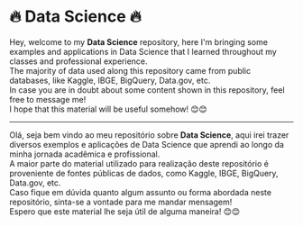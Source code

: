 # :fire:  Data Science :fire:
Hey, welcome to my **Data Science** repository, here I'm bringing some examples and applications in Data Science that I learned throughout my classes and professional experience.<br>
The majority of data used along this repository came from public databases, like Kaggle, IBGE, BigQuery, Data.gov, etc. <br>
In case you are in doubt about some content shown in this repository, feel free to message me!<br>
I hope that this material will be useful somehow! :blush::blush:

---

Olá, seja bem vindo ao meu repositório sobre **Data Science**, aqui irei trazer diversos exemplos e aplicações de Data Science que aprendi ao longo da minha jornada acadêmica e profissional.<br>
A maior parte do material utilizado para realização deste repositório é proveniente de fontes públicas de dados, como Kaggle, IBGE, BigQuery, Data.gov, etc. <br>
Caso fique em dúvida quanto algum assunto ou forma abordada neste repositório, sinta-se a vontade para me mandar mensagem!<br>
Espero que este material lhe seja útil de alguma maneira! :blush::blush:
